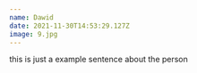 ```yaml
---
name: Dawid
date: 2021-11-30T14:53:29.127Z
image: 9.jpg
---
```

this is just a example sentence about the person